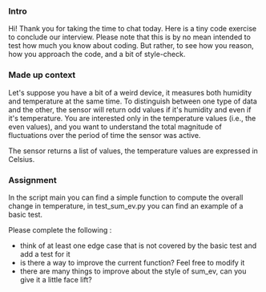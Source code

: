 ### Intro

Hi! Thank you for taking the time to chat today. Here is a tiny code exercise to conclude our interview. 
Please note that this is by no mean intended to test how much you know about coding. But rather, to see how you reason,
how you approach the code, and a bit of style-check.

### Made up context 

Let's suppose you have a bit of a weird device, it measures both humidity and temperature at the same time. 
To distinguish between one type of data and the other, the sensor will return odd values if it's humidity and even
if it's temperature. You are interested only in the temperature values (i.e., the even values), and you want to 
understand the total magnitude of fluctuations over the period of time the sensor was active.

The sensor returns a list of values, the temperature values are expressed in Celsius.

### Assignment

In the script main you can find a simple function to compute the overall change in temperature, 
in test_sum_ev.py you can find an example of a basic test. 

Please complete the following :
- think of at least one edge case that is not covered by the basic test and add a test for it
- is there a way to improve the current function? Feel free to modify it
- there are many things to improve about the style of sum_ev, can you give it a little face lift?